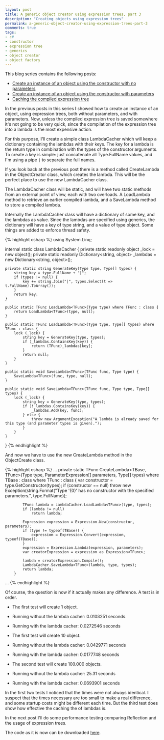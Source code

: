 ```yaml
---
layout: post
title: A generic object creator using expression trees, part 3
description: "Creating objects using expression trees"
permalink: a-generic-object-creator-using-expression-trees-part-3
comments: true
tags:
- c#
- constructor
- expression tree
- generics
- object creator
- object factory
---
```


This blog series contains the following posts:

* [Create an instance of an object using the constructor with no parameters](/a-generic-object-creator-using-expression-trees-part-1)
* [Create an instance of an object using the constructor with parameters](/a-generic-object-creator-using-expression-trees-part-2)
* [Caching the compiled expression tree](/a-generic-object-creator-using-expression-trees-part-3)

In the previous posts in this series I showed how to create an instance of an object, using expression trees, both without parameters, and with parameters. Now, unless the compiled expression tree is saved somewhere it's not going to be very quick, since the compilation of the expression tree into a lambda is the most expensive action.

For this purpose, I'll create a simple class LambdaCacher which will keep a dictionary containing the lambdas with their keys. The key for a lambda is the return type in combination with the types of the constructor arguments. To create a key is simple: just concatenate all Type.FullName values, and I'm using a pipe `|` to separate the full names.

If you look back at the previous post there is a method called CreateLambda in the ObjectCreator class, which creates the lambda. This will be the perfect place to use the new LambdaCacher class.

The LambdaCacher class will be static, and will have two static methods from an external point of view, each with two overloads. A LoadLambda method to retrieve an earlier compiled lambda, and a SaveLambda method to store a compiled lambda.

Internally the LambdaCacher class will have a dictionary of some key, and the lambdas as value. Since the lambdas are specified using generics, the dictionary will have a key of type string, and a value of type object. Some things are added to enforce thread safety.

{% highlight csharp %}
using System.Linq;
 
internal static class LambdaCacher {
	private static readonly object _lock = new object();
	private static readonly Dictionary<string, object> _lambdas = new Dictionary<string, object>();

	private static string GenerateKey(Type type, Type[] types) {
		string key = type.FullName + "|";
		if (types != null) {
			key += string.Join("|", types.Select(t => t.FullName).ToArray());
		}
		return key;
	}

	public static TFunc LoadLambda<TFunc>(Type type) where TFunc : class {
		return LoadLambda<TFunc>(type, null);
	}

	public static TFunc LoadLambda<TFunc>(Type type, Type[] types) where TFunc : class {
		lock (_lock) {
			string key = GenerateKey(type, types);
			if (_lambdas.ContainsKey(key)) {
				return (TFunc)_lambdas[key];
			}
			return null;
		}
	}

	public static void SaveLambda<TFunc>(TFunc func, Type type) {
		SaveLambda<TFunc>(func, type, null);
	}

	public static void SaveLambda<TFunc>(TFunc func, Type type, Type[] types) {
		lock (_lock) {
			string key = GenerateKey(type, types);
			if (!_lambdas.ContainsKey(key)) {
				_lambdas.Add(key, func);
			} else {
				throw new ArgumentException("A lambda is already saved for this type (and parameter types is given).");
			}
		}
	}
}
{% endhighlight %}

And now we have to use the new CreateLambda method in the ObjectCreate class.

{% highlight csharp %}
...
        private static TFunc CreateLambda<TBase, TFunc>(Type type, ParameterExpression[] parameters, Type[] types)
            where TBase : class
            where TFunc : class {
            var constructor = type.GetConstructor(types);
            if (constructor == null)
                throw new Exception(string.Format("Type '{0}' has no constructor with the specified parameters.", type.FullName));
 
            TFunc lambda = LambdaCacher.LoadLambda<TFunc>(type, types);
            if (lambda != null)
                return lambda;
 
            Expression expression = Expression.New(constructor, parameters);
            if (type != typeof(TBase)) {
                expression = Expression.Convert(expression, typeof(TBase));
            }
            expression = Expression.Lambda(expression, parameters);
            var creatorExpression = expression as Expression<TFunc>;
 
            lambda = creatorExpression.Compile();
            LambdaCacher.SaveLambda<TFunc>(lambda, type, types);
            return lambda;
        }
...
{% endhighlight %}

Of course, the question is now if it actually makes any difference. A test is in order.

* The first test will create 1 object.
* Running without the lambda cacher: 0.0103251 seconds
* Running with the lambda cacher: 0.0272546 seconds

* The first test will create 10 object.
* Running without the lambda cacher: 0.0429771 seconds
* Running with the lambda cacher: 0.0177748 seconds

* The second test will create 100.000 objects.
* Running without the lambda cacher: 25.31 seconds
* Running with the lambda cacher: 0.0693901 seconds

In the first two tests I noticed that the times were not always identical. I suspect that the times necessary are too small to make a real difference, and some startup costs might be different each time. But the third test does show how effective the caching the of lambdas is.

In the next post I'll do some performance testing comparing Reflection and the usage of expression trees.

The code as it is now can be downloaded [here](https://sites.google.com/site/dotnettravels/ObjectCreator_20110224.zip).


